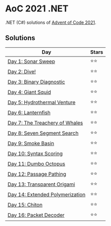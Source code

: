 # AoC 2021 .NET

.NET (C#) solutions of [Advent of Code 2021](https://adventofcode.com/2021).

## Solutions

|Day|Stars|
|---|---|
|[Day 1: Sonar Sweep](https://github.com/melanchall/aoc2021net/blob/main/Aoc2021Net/Days/Day1.cs)|:star::star:|
|[Day 2: Dive!](https://github.com/melanchall/aoc2021net/blob/main/Aoc2021Net/Days/Day2.cs)|:star::star:|
|[Day 3: Binary Diagnostic](https://github.com/melanchall/aoc2021net/blob/main/Aoc2021Net/Days/Day3.cs)|:star::star:|
|[Day 4: Giant Squid](https://github.com/melanchall/aoc2021net/blob/main/Aoc2021Net/Days/Day4.cs)|:star::star:|
|[Day 5: Hydrothermal Venture](https://github.com/melanchall/aoc2021net/blob/main/Aoc2021Net/Days/Day5.cs)|:star::star:|
|[Day 6: Lanternfish](https://github.com/melanchall/aoc2021net/blob/main/Aoc2021Net/Days/Day6.cs)|:star::star:|
|[Day 7: The Treachery of Whales](https://github.com/melanchall/aoc2021net/blob/main/Aoc2021Net/Days/Day7.cs)|:star::star:|
|[Day 8: Seven Segment Search](https://github.com/melanchall/aoc2021net/blob/main/Aoc2021Net/Days/Day8.cs)|:star::star:|
|[Day 9: Smoke Basin](https://github.com/melanchall/aoc2021net/blob/main/Aoc2021Net/Days/Day9.cs)|:star::star:|
|[Day 10: Syntax Scoring](https://github.com/melanchall/aoc2021net/blob/main/Aoc2021Net/Days/Day10.cs)|:star::star:|
|[Day 11: Dumbo Octopus](https://github.com/melanchall/aoc2021net/blob/main/Aoc2021Net/Days/Day11.cs)|:star::star:|
|[Day 12: Passage Pathing](https://github.com/melanchall/aoc2021net/blob/main/Aoc2021Net/Days/Day12.cs)|:star::star:|
|[Day 13: Transparent Origami](https://github.com/melanchall/aoc2021net/blob/main/Aoc2021Net/Days/Day13.cs)|:star::star:|
|[Day 14: Extended Polymerization](https://github.com/melanchall/aoc2021net/blob/main/Aoc2021Net/Days/Day14.cs)|:star::star:|
|[Day 15: Chiton](https://github.com/melanchall/aoc2021net/blob/main/Aoc2021Net/Days/Day15.cs)|:star::star:|
|[Day 16: Packet Decoder](https://github.com/melanchall/aoc2021net/blob/main/Aoc2021Net/Days/Day16.cs)|:star::star:|
